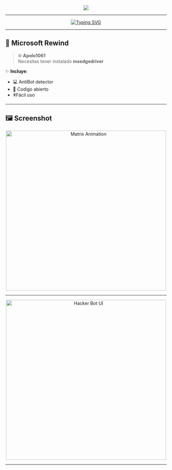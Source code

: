 <p align="center">
  <img src="https://capsule-render.vercel.app/api?type=rect&color=gradient&height=100&section=header&text=⚡When%20Community⚡&fontSize=50&fontColor=fff&animation=fadeIn" />
</p>

---
<p align="center">
  <a href="https://github.com/WhenCommunity">
    <img src="https://readme-typing-svg.herokuapp.com?font=Fira+Code&pause=1000&color=00F7F7&width=500&lines=Automatiza+Microsoft+Rewards;Gana+puntos+con+estilo+🎮;UI+oscura+y+futurista;Hecho+por+la+When+Community+⚡" alt="Typing SVG" />
  </a>
</p>

---

## 🌌 Microsoft Rewind

> 🌐 **Apolo1061**  
> Necesitas tener instalado **msedgedriver** 

✨ **Incluye**:
- 💻 AntiBot detector
- 🚀 Codigo abierto
- 🖲️Fácil uso

---

## 🖼️ Screenshot

<p align="center">
  <img src="https://media.discordapp.net/attachments/1346725481046872148/1410002241854898246/image.png?ex=68af6e6b&is=68ae1ceb&hm=3059edf069952013de14e6a39bef23f034d3b13a367b4ff5e4cca498a66463f9&=&format=webp&quality=lossless" width="500" alt="Matrix Animation"/>
</p>

---

<p align="center">
  <img src="https://media.discordapp.net/attachments/1346725481046872148/1410002276579541183/image.png?ex=68af6e73&is=68ae1cf3&hm=5d19d69ad809d7e4dc22318f373db8df579305551db635e072b9ef3edb730805&=&format=webp&quality=lossless" width="500" alt="Hacker Bot UI"/>
</p>

---
